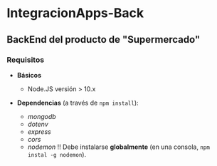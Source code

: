 # IntegracionApps-Back
## BackEnd del producto de "Supermercado"

### Requisitos
- **Básicos**
  - Node.JS versión > 10.x

- **Dependencias** (a través de ` npm install `):
  - _mongodb_
  - _dotenv_
  - _express_
  - _cors_
  - _nodemon_ :bangbang: Debe instalarse **globalmente** (en una consola,  ` npm instal -g nodemon `).


